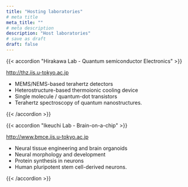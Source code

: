 ```yaml
---
title: "Hosting laboratories"
# meta title
meta_title: ""
# meta description
description: "Host laboratories"
# save as draft
draft: false
---
```


{{< accordion "Hirakawa Lab - Quantum semiconductor Electronics" >}}

http://thz.iis.u-tokyo.ac.jp

- MEMS/NEMS-based terahertz detectors
- Heterostructure-based thermoionic cooling device
- Single molecule / quantum-dot transistors
- Terahertz spectroscopy of quantum nanostructures.

{{< /accordion >}}

{{< accordion "Ikeuchi Lab - Brain-on-a-chip" >}}

http://www.bmce.iis.u-tokyo.ac.jp

- Neural tissue engineering and brain organoids
- Neural morphology and development
- Protein synthesis in neurons
- Human pluripotent stem cell-derived neurons.

{{< /accordion >}}

